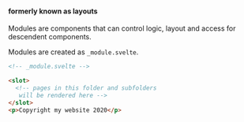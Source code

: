 
#### formerly known as layouts

Modules are components that can control logic, layout and access for descendent components.

Modules are created as `_module.svelte`.

```html
<!-- _module.svelte -->

<slot>
  <!-- pages in this folder and subfolders
   will be rendered here -->
</slot>
<p>Copyright my website 2020</p>
```
